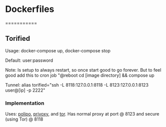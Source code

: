 # Dockerfiles
===========

## Torified

Usage:  docker-compose up, docker-compose stop 

Default: user:password

Note:  Is setup to always restart, so once start good to go forever.  But to feel good add this to cron job "@reboot cd [image directory] && compose up

Tunnel: alias torified="ssh -L 8118:127.0.0.1:8118 -L 8123:127.0.0.1:8123 user@[ip] -p 2222"

### Implementation

Uses: [polipo](https://github.com/jech/polipo), [privoxy](https://www.privoxy.org/), and [tor](https://www.torproject.org/).  Has normal proxy at port @ 8123 and secure (using Tor) @ 8118
